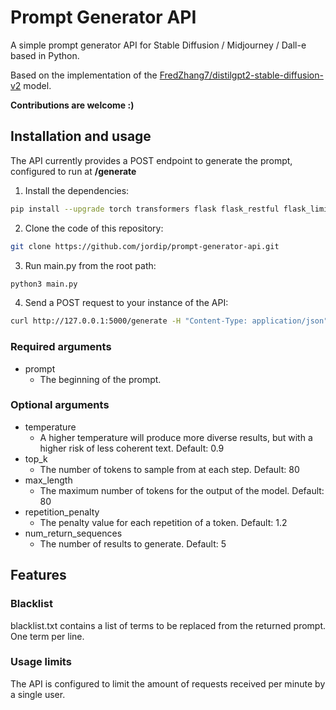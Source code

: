 # Prompt Generator API

A simple prompt generator API for Stable Diffusion / Midjourney / Dall-e based in Python.

Based on the implementation of the [FredZhang7/distilgpt2-stable-diffusion-v2](https://huggingface.co/FredZhang7/distilgpt2-stable-diffusion-v2) model.

**Contributions are welcome :)**
## Installation and usage

The API currently provides a POST endpoint to generate the prompt, configured to run at **/generate**

1. Install the dependencies:
```sh
pip install --upgrade torch transformers flask flask_restful flask_limiter
```
2. Clone the code of this repository:
```sh
git clone https://github.com/jordip/prompt-generator-api.git
```
3. Run main.py from the root path:
```sh
python3 main.py
```
4. Send a POST request to your instance of the API:
```sh
curl http://127.0.0.1:5000/generate -H "Content-Type: application/json" -d '{"prompt":"cat with sunglasses"}' -X POST
```
### Required arguments

- prompt
  - The beginning of the prompt.

### Optional arguments

- temperature
  - A higher temperature will produce more diverse results, but with a higher risk of less coherent text. Default: 0.9
- top_k
  - The number of tokens to sample from at each step. Default: 80
- max_length
  - The maximum number of tokens for the output of the model. Default: 80
- repetition_penalty
  - The penalty value for each repetition of a token. Default: 1.2
- num_return_sequences
  - The number of results to generate. Default: 5
## Features

### Blacklist

blacklist.txt contains a list of terms to be replaced from the returned prompt. One term per line.

### Usage limits

The API is configured to limit the amount of requests received per minute by a single user.